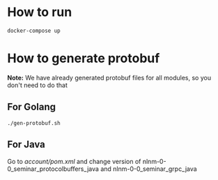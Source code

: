 # How to run
```
docker-compose up
```
# How to generate protobuf
**Note:** We have already generated protobuf files for all modules, so you don't need to do that
## For Golang
```
./gen-protobuf.sh
```
## For Java
Go to *account/pom.xml* and change version of nlnm-0-0_seminar_protocolbuffers_java and nlnm-0-0_seminar_grpc_java
